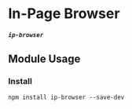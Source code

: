 # In-Page Browser

##### `ip-browser`

## Module Usage

### Install
 `npm install ip-browser --save-dev`
